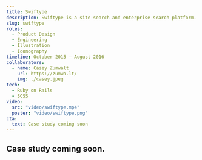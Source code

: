 ```yaml
---
title: Swiftype
description: Swiftype is a site search and enterprise search platform. I created illustrations and iconography and helped redesign their marketing site and product dashboard.
slug: swiftype
roles: 
  - Product Design
  - Engineering
  - Illustration
  - Iconography
timeline: October 2015 – August 2016
collaborators:
  - name: Casey Zumwalt
    url: https://zumwa.lt/
    img: ./casey.jpeg
tech:
  - Ruby on Rails
  - SCSS
video:
  src: "video/swiftype.mp4"
  poster: "video/swiftype.png"
cta:
  text: Case study coming soon
---
```


## Case study coming soon.

